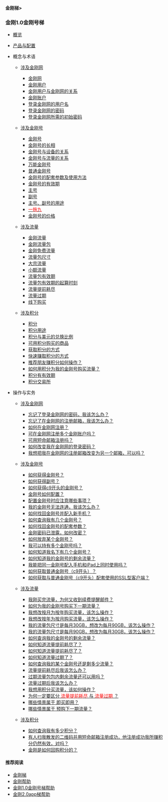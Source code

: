 #### 金刚梯>

### 金刚1.0金刚号梯
- [概览](https://github.com/a2zitpro/web/blob/master/kkproducts1.0.md)
- [产品与配置](https://github.com/a2zitpro/web/blob/master/list_kkproducts1.0.md)

- 概念与术语
  - [涉及金刚网]()
    - [金刚网](https://a2zitpro.github.io/web/kksitecn)
    - [金刚用户](https://a2zitpro.github.io/web/kkuser)
    - [金刚用户与金刚网的关系](https://a2zitpro.github.io/web/mappingrelationshipbetweenkkuser&kksitecn)
    - [金刚账户](https://a2zitpro.github.io/web/kkaccount)
    - [登录金刚网的用户名](https://a2zitpro.github.io/web/kkusername&passwdonkksitecn)
    - [登录金刚网的密码](https://a2zitpro.github.io/web/kkusername&passwdonkksitecn)
    - [登录金刚网所需的初始密码](https://a2zitpro.github.io/web/initialpasswdforloginkksitecn)

  - [涉及金刚号]()
    - [金刚号](https://github.com/a2zitpro/web/blob/master/kkid.md)
    - [金刚号的长相](https://github.com/a2zitpro/web/blob/master/kkidform)
    - [金刚号与设备的关系](https://a2zitpro.github.io/web/mappingrelationshipbetweenkkid&device)
    - [金刚号与流量的关系](https://a2zitpro.github.io/web/mappingrelationshipbetweenkkid&kkdatatraffic)
    - [万能金刚号](https://a2zitpro.github.io/web/multipurposekkid)
    - [普通金刚号](https://a2zitpro.github.io/web/singlepurposekkid)
    - [金刚号的配套参数及使用方法](https://a2zitpro.github.io/web/parametersofkkid)
    - [金刚号的有效期](https://a2zitpro.github.io/web/kkidvalidity)
    - [主号](https://a2zitpro.github.io/web/mainkkid) 
    - [副号](https://a2zitpro.github.io/web/auxiliarykkid)
    - [主号、副号的用途](https://a2zitpro.github.io/web/usageofkkid) 
    - [<font color="Red"> 一拖九 </font>](https://a2zitpro.github.io/web/onefornine)
    - [金刚号的价格](https://a2zitpro.github.io/web/kkidprice)
  - [涉及流量]()
    - [金刚流量](https://a2zitpro.github.io/web/kkdatatraffic)
    - [金刚流量包](https://a2zitpro.github.io/web/kkdatatrafficpackage)
    - [金刚免费流量](https://a2zitpro.github.io/web/kkdatatrafficfree)
    - [流量包尺寸](https://a2zitpro.github.io/web/kkdatatrafficsize)
    - [大宗流量](https://a2zitpro.github.io/web/bulkkkdatatraffic)
    - [小额流量](https://a2zitpro.github.io/web/smallamountkkdatatraffic)
    - [流量包有效期](https://a2zitpro.github.io/web/kkdatatrafficvalidityperiod)
    - [流量包有效期的起算时刻](https://a2zitpro.github.io/web/kkdatatrafficpakagevalidityperiodstarttime)
    - [流量提前耗尽](https://a2zitpro.github.io/web/kkdatatrafficisexhaustedearly)
    - [流量过期](https://a2zitpro.github.io/web/kkdatatrafficexpired)
    - [线下购买](https://a2zitpro.github.io/web/offlinepurchasedatatraffic)

  - [涉及积分]()
    - [积分](https://a2zitpro.github.io/web/kkpoints)
    - [积分用途](https://a2zitpro.github.io/web/useofkkpoints)
    - [积分与美元的兑换比例](https://a2zitpro.github.io/web/kkpointstoexchangedollars)
    - [可用积分购买的商品](https://a2zitpro.github.io/web/kkgoodsthatcanbepurchasedwithkkpoints)
    - [获取积分的方式](https://a2zitpro.github.io/web/waystoearnkkpoints)
    - [快速赚取积分的方式](https://a2zitpro.github.io/web/toearnpointsquickly)
    - [推荐朋友赚积分如何操作？](https://a2zitpro.github.io/web/workingmethodsofkkreferee)
    - [如何用积分为我的金刚号购买流量？](https://a2zitpro.github.io/web/thewaytobuydatatrafficwithpoints)
    - [积分有有效期](https://a2zitpro.github.io/web/kkpointsexpired)
    - [积分交易所](https://a2zitpro.github.io/web/kkpointexchange)


- 操作与实务
  - [涉及金刚网]()
    - [忘记了登录金刚网的密码，我该怎么办？](https://a2zitpro.github.io/web/forgettenpasswdonkksite)
    - [忘记了在金刚网的注册邮箱，我该怎么办？](https://a2zitpro.github.io/web/forgettenregemailaddress)
    - [如何在金刚网注册？](https://a2zitpro.github.io/web/reginkksitecn)
    - [可在金刚网注册多个金刚账户吗？](https://a2zitpro.github.io/web/mutimailboxreginkksitecn)
    - [可用短命邮箱注册吗？](https://a2zitpro.github.io/web/disposableemailreg)
    - [如何改变我在金刚网的登录密码？]()
    - [我想把我在金刚网的注册邮箱改变为另一个邮箱，可以吗？]()

  - [涉及金刚号]()
    - [如何获得金刚号？](https://a2zitpro.github.io/web/getkkid)
    - [如何获得副号？](https://a2zitpro.github.io/web/getauxiliarykkid)
    - [如何获得c9开头的金刚号？](https://a2zitpro.github.io/web/getkkidstartingwithc9)
    - [金刚号如何配置？](https://a2zitpro.github.io/web/list_kkproducts1.0)
    - [配置金刚号时应注意哪些事项？](https://a2zitpro.github.io/web/configurationconsiderations)
    - [我的金刚号无法连通，我该怎么办？](https://a2zitpro.github.io/web/)
    - [如何找回金刚号并配入新手机？](https://a2zitpro.github.io/web/changetoanewphone)
    - [如何查询我有几个金刚号？](https://a2zitpro.github.io/web/howmanykkiddoihave)
    - [如何找回金刚号的配套参数？](https://a2zitpro.github.io/web/getbackparameters)
    - [金刚密码已泄露，如何改密？](https://a2zitpro.github.io/web/changekkidpasswd)
    - [如何放弃某个金刚号？](https://a2zitpro.github.io/web/kkiddrop)
    - [我可以持有多个金刚号吗？](https://a2zitpro.github.io/web/mappingrelationshipbetweenkkid&kkuser)
    - [如何知道我名下有几个金刚号？](https://a2zitpro.github.io/web/howmanykkiddoihave)
    - [如何知道我的金刚号的剩余流量？](https://a2zitpro.github.io/web/howmanykkiddoihave)
    - [我能把同一金刚号配入手机和iPad上同时使用吗？](https://a2zitpro.github.io/web/onefornine)
    - [如何获取普通金刚号（c9开头）？](https://a2zitpro.github.io/web/getkkidstartingwithc9)
    - [如何获取与普通金刚号（c9开头）配套使用的SSL型客户端？](https://a2zitpro.github.io/web/getSSLclientapp)



  - [涉及流量]()
    - [我刚买完流量，为何又收到续费提醒邮件？](https://a2zitpro.github.io/web/刚买流量又被提醒续费)
    - [如何为我的金刚号购买下一期流量？]()
    - [我想改按月为按年购买流量，该怎么操作？]()
    - [我想改按年为按月购买流量，该怎么操作？]()
    - [我的流量包尺寸是每月30GB，想改为每月90GB，该怎么操作？]()
    - [我的流量包尺寸是每月90GB，想改为每月30GB，该怎么操作？]()
    - [如何查询我的金刚号的剩余流量？](https://a2zitpro.github.io/web/howmanykkiddoihave)
    - [如何知道流量提前耗尽了？](https://a2zitpro.github.io/web/流量提前耗尽的识别)
    - [如何知道流量提前耗尽了？](https://a2zitpro.github.io/web/kkdatatrafficisexhaustedearlyidentify)
    - [如何知道流量过期了？](https://a2zitpro.github.io/web/kkdatatrafficexpiredidentify)
    - [如何查询我的某个金刚号还是剩多少流量？](https://a2zitpro.github.io/web/howmanykkiddoihave)
    - [流量提前耗尽后我该怎么办？](https://a2zitpro.github.io/web/)
    - [过期流量包包内剩余流量还可以用吗？](https://a2zitpro.github.io/web/流量包过期后剩余流量还可以用吗)
    - [流量过期后我该怎么办？](https://a2zitpro.github.io/web/)
    - [我想用积分买流量，该如何操作？](https://a2zitpro.github.io/web/thewaytobuydatatrafficwithpoints)
    - [为何一定要区分<font color="Red"> 流量提前耗尽 </font>与<font color="Red"> 流量过期 </font>？](https://a2zitpro.github.io/web/reasonsfordistinguishingbetweenkkdatatrafficexpiration&earlyexhaustion)
    - [哪些情景属于 即买即用？](https://a2zitpro.github.io/web/哪些情景属于即买即用)
    - [哪些情景属于 预购下一期流量？](https://a2zitpro.github.io/web/哪些情景属于预购下一期流量)

  - [涉及积分]()
    - [如何查询我有多少积分？]()
    - [有人扫我散发的二维码并用短命邮箱注册成功，他注册成功我所赚积分仍然有效，对吗？](https://a2zitpro.github.io/web/短命邮箱注册之奖励积分)
    - [金刚是如何回购积分的？](https://a2zitpro.github.io/web/buybackpoints)

#### 推荐阅读

- [金刚梯](https://a2zitpro.github.io/web/dlb)
- [金刚帮助](https://a2zitpro.github.io/web/list_helpkkvpn)
- [金刚1.0金刚号梯帮助](https://a2zitpro.github.io/web/list_helpkkvpn1.0)
- [金刚2.0app梯帮助](https://a2zitpro.github.io/web/list_helpkkvpn2.0)
